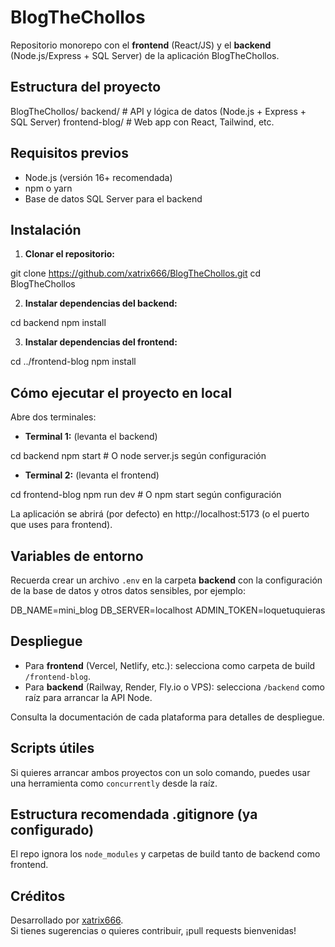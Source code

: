 # BlogTheChollos

Repositorio monorepo con el **frontend** (React/JS) y el **backend** (Node.js/Express + SQL Server) de la aplicación BlogTheChollos.

## Estructura del proyecto

BlogTheChollos/
backend/ # API y lógica de datos (Node.js + Express + SQL Server)
frontend-blog/ # Web app con React, Tailwind, etc.


## Requisitos previos

- Node.js (versión 16+ recomendada)
- npm o yarn
- Base de datos SQL Server para el backend

## Instalación

1. **Clonar el repositorio:**

git clone https://github.com/xatrix666/BlogTheChollos.git
cd BlogTheChollos

2. **Instalar dependencias del backend:**

cd backend
npm install

3. **Instalar dependencias del frontend:**

cd ../frontend-blog
npm install

## Cómo ejecutar el proyecto en local

Abre dos terminales:

- **Terminal 1:** (levanta el backend)

cd backend
npm start # O node server.js según configuración


- **Terminal 2:** (levanta el frontend)

cd frontend-blog
npm run dev # O npm start según configuración


La aplicación se abrirá (por defecto) en http://localhost:5173 (o el puerto que uses para frontend).

## Variables de entorno

Recuerda crear un archivo `.env` en la carpeta **backend** con la configuración de la base de datos y otros datos sensibles, por ejemplo:

DB_NAME=mini_blog
DB_SERVER=localhost
ADMIN_TOKEN=loquetuquieras

## Despliegue

- Para **frontend** (Vercel, Netlify, etc.): selecciona como carpeta de build `/frontend-blog`.
- Para **backend** (Railway, Render, Fly.io o VPS): selecciona `/backend` como raíz para arrancar la API Node.

Consulta la documentación de cada plataforma para detalles de despliegue.

## Scripts útiles

Si quieres arrancar ambos proyectos con un solo comando, puedes usar una herramienta como `concurrently` desde la raíz.

## Estructura recomendada .gitignore (ya configurado)

El repo ignora los `node_modules` y carpetas de build tanto de backend como frontend.

## Créditos

Desarrollado por [xatrix666](https://github.com/xatrix666).  
Si tienes sugerencias o quieres contribuir, ¡pull requests bienvenidas!
